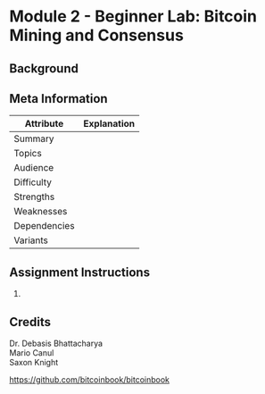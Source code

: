 # Module 2 - Beginner Lab: Bitcoin Mining and Consensus

## Background

## Meta Information
| Attribute | Explanation |
| - | - |
| Summary |  |
| Topics  |  |
| Audience |  |
| Difficulty |  |
| Strengths |  |
| Weaknesses |  |
| Dependencies |  |
| Variants |  |

## Assignment Instructions
1. 

## Credits
Dr. Debasis Bhattacharya  
Mario Canul  
Saxon Knight  

https://github.com/bitcoinbook/bitcoinbook
